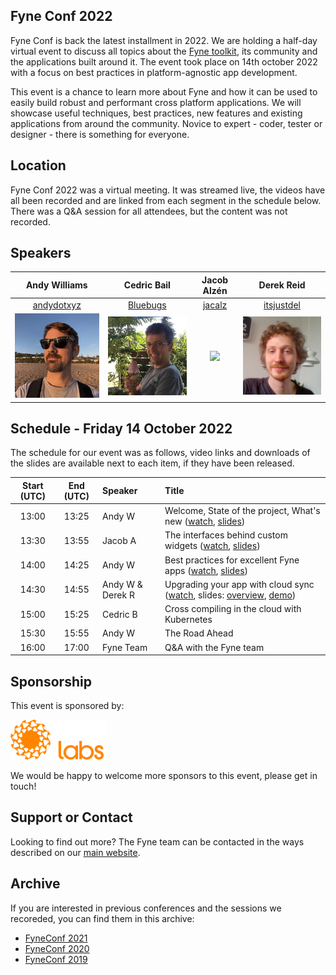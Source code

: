 ## Fyne Conf 2022

Fyne Conf is back the latest installment in 2022.
We are holding a half-day virtual event to discuss all topics about the [Fyne toolkit](https://github.com/fyne-io/fyne), its community and the applications built around it.
The event took place on 14th october 2022 with a focus on best practices in platform-agnostic app development.

This event is a chance to learn more about Fyne and how it can be used to
easily build robust and performant cross platform applications.
We will showcase useful techniques, best practices, new features and existing applications from around the community.
Novice to expert - coder, tester or designer - there is something for everyone.

## Location

Fyne Conf 2022 was a virtual meeting. It was streamed live, the videos have all been recorded and are linked from each segment in the schedule below.
There was a Q&A session for all attendees, but the content was not recorded.

## Speakers

| Andy Williams | Cedric Bail | Jacob Alzén | Derek Reid |
|:---:|:---:|:---:|:---:|
| [andydotxyz](https://twitter.com/andydotxyz) | [Bluebugs](https://github.com/Bluebugs) | [jacalz](https://github.com/jacalz) | [itsjustdel](https://github.com/itsjustdel) |
| ![](/assets/img/andydotxyz.jpg) | <img src="/assets/img/cedric.jpg" width="200" /> |  <img src="https://avatars3.githubusercontent.com/u/25466657?s=460&u=fd19b488f28032c9c5cf15eaf08536441d56ad93&v=4" width="200" /> | <img src="/assets/img/itsjustdel.jpg" width="200" /> |


## Schedule - Friday 14 October 2022

The schedule for our event was as follows, video links and downloads of the slides are available next to each item, if they have been released.

| Start (UTC) | End (UTC) | Speaker | Title |
|:---:|:---:|:---|:---|
| 13:00 | 13:25 | Andy W | Welcome, State of the project, What's new ([watch](https://youtu.be/uJr1vqgEfmo), [slides](/archive/2022/Welcome.pdf)) |
| 13:30 | 13:55 | Jacob A | The interfaces behind custom widgets ([watch](https://youtu.be/TDae1Kmxu_0), [slides](/archive/2022/Widgets.pdf)) |
| 14:00 | 14:25 | Andy W | Best practices for excellent Fyne apps ([watch](https://youtu.be/J8960TmU2jY), [slides](/archive/2022/BestPractice.pdf)) |
| 14:30 | 14:55 | Andy&nbsp;W & Derek&nbsp;R | Upgrading your app with cloud sync ([watch](https://youtu.be/Izm7l5SXmN8), slides: [overview](/archive/2022/CloudEnable.pdf), [demo](/archive/2022/CloudProvider.pdf)) |
| 15:00 | 15:25 | Cedric B | Cross compiling in the cloud with Kubernetes |
| 15:30 | 15:55 | Andy W | The Road Ahead |
| 16:00 | 17:00 | Fyne Team | Q&A with the Fyne team |

## Sponsorship

This event is sponsored by:

<a href="https://fynelabs.com" style="text-decoration: none"><img src="assets/img/fynelabs.png" width="154" /></a>

We would be happy to welcome more sponsors to this event, please get in touch!

## Support or Contact

Looking to find out more? The Fyne team can be contacted
in the ways described on our [main website](https://fyne.io/#contact).


## Archive

If you are interested in previous conferences and the sessions we recoreded, you can find them in this archive:

* [FyneConf 2021](/archive/2021)
* [FyneConf 2020](/archive/2020)
* [FyneConf 2019](/archive/2019)

